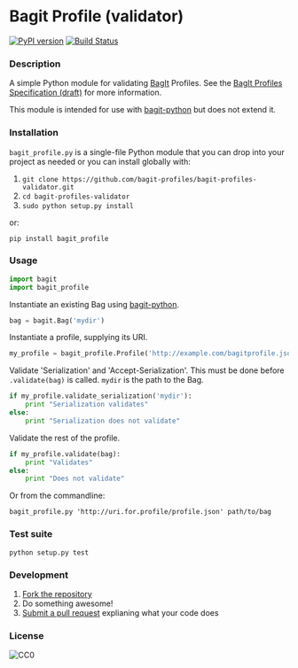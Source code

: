 # Bagit Profile (validator)

[![PyPI version](https://img.shields.io/pypi/v/bagit_profile.svg)](https://pypi.org/project/bagit_profile)
[![Build Status](https://travis-ci.com/bagit-profiles/bagit-profiles-validator.svg?branch=master)](https://travis-ci.com/bagit-profiles/bagit-profiles-validator)

### Description

A simple Python module for validating [BagIt](https://tools.ietf.org/html/rfc8493) Profiles. See the [BagIt Profiles Specification (draft)](https://github.com/bagit-profiles/bagit-profiles/blob/master/README.md) for more information.

This module is intended for use with [bagit-python](https://github.com/LibraryOfCongress/bagit-python) but does not extend it.

### Installation

`bagit_profile.py` is a single-file Python module that you can drop into your project as needed or you can install globally with:

1. `git clone https://github.com/bagit-profiles/bagit-profiles-validator.git`
2. `cd bagit-profiles-validator`
3. `sudo python setup.py install`

or:

```pip install bagit_profile```

### Usage

```python
import bagit
import bagit_profile
```

Instantiate an existing Bag using [bagit-python](https://github.com/LibraryOfCongress/bagit-python).
```python
bag = bagit.Bag('mydir')
```

Instantiate a profile, supplying its URI.
```python
my_profile = bagit_profile.Profile('http://example.com/bagitprofile.json')
```

Validate 'Serialization' and 'Accept-Serialization'. This must be done before `.validate(bag)` is called. `mydir` is the path to the Bag.

```python
if my_profile.validate_serialization('mydir'):
    print "Serialization validates"
else:
    print "Serialization does not validate"
```

Validate the rest of the profile.

```python
if my_profile.validate(bag):
    print "Validates"
else:
    print "Does not validate"
```

Or from the commandline:

```bagit_profile.py 'http://uri.for.profile/profile.json' path/to/bag```

### Test suite

```python setup.py test```

### Development

1. [Fork the repository](https://help.github.com/articles/fork-a-repo)
2. Do something awesome!
3. [Submit a pull request](https://help.github.com/articles/creating-a-pull-request) explianing what your code does

### License

![CC0](http://i.creativecommons.org/p/zero/1.0/88x31.png "CC0")
